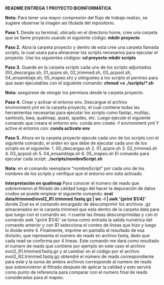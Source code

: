 **README ENTREGA 1 PROYECTO BIOINFORMÁTICA**


**Nota:** Para tener una mayor compresión del flujo de trabajo realizo, se sugiere observar la imagen así titulada del repositorio.

**Paso 1.**  Desde su terminal, ubicado en el directorio home, cree una carpeta que se llame proyecto usando el siguiente código:
                                                           **mkdir proyecto**

**Paso 2.** Abra la carpeta proyecto y dentro de esta cree una carpeta llamada scripts, la cual usara para almacenar los scripts necesarios para ejecutar el proyecto. Use los siguientes códigos:
                                                            **cd proyecto**
                                                            **mkdir scripts**

**Paso 3.**  Guarde en la carpeta scripts cada uno de los scripts adjuntados (00_descargas.sh, 01_qcpre.sh, 02_trimmed.sh, 03_qcpost.sh, 04_ensamblaje.sh, 05_mapeo.sh) y otórgueles a los scripts el permiso para que sean ejecutables con el siguiente comando:
                                                      **chmod +x ./scripts/*.sh**

**Nota:**  asegúrese de otorgar los permisos desde la carpeta proyecto.

**Paso 4.** Crear y activar el entorno env.
Descargue el archivo environment.yml en la carpeta proyecto, el cual contiene todas las herramientas necesarias para ejecutar los scripts como fastqc, multiqc, samtools, bwa, qualimap, quast, spades, etc. Luego ejecute el siguiente comando que creara el entorno env. 
                                                    conda env create -f environment.yml
Y active el entorno con: 
                                                          **conda activate env**

**Paso 5.** Ahora en la carpeta proyecto ejecute cada uno de los scripts con el siguiente comando, el orden en que debe de ejecutar cada uno de los scripts es el siguiente:
          1.	00_descargas.sh
          2.	01_qcpre.sh
          3.	02_trimmed.sh
          4.	03_qcpost.sh
          5.	04_ensamblaje.sh
          6.	05_mapeo.sh
El comando para ejecutar cada script:
                                                       **./scripts/nombreScript.sh**

**Nota:**  en el comando reemplace “nombreScript” por cada uno de los nombres de los scripts y verifique que el entorno env este activado.

**Interpretación en qualimap**
Para conocer el numero de reads que sobrevivieron al filtrado de calidad luego del hacer la depuración de datos crudos se puede emplear el siguiente comando:
                                              **zcat data/trimmed/evol2_R1.trimmed.fastq.gz | wc -l | awk '{print $1/4}'**
donde Zcat es el comando encargado de descomprimir los archivos .gz  almacenados en la carpeta trimmed que esta dentro de la carpeta data para que luego con el comando wc -l cuente las líneas descomprimidas y con el comando awk '{print $1/4}' se toma como entrada la salida numérica del comando anterior y con $1 selecciona el conteo de líneas que hizo y luego lo divide entre 4. Finalmente, imprime en pantalla el resultado de esa división, que representa el numero de reads en archivo fastq, dado que cada read se conforma por 4 lineas.
Este comando me dará como resultado el numero de reads que contiene por ejemplo en este caso el archivo evol2_R1.trimmed.fastq.gz   y al cambiar en el código por el archivo evol2_R2.trimmed.fastq.gz  obtendré el número de reads correspondiente para este y la suma de ambos archivos corresponde al numero de reads que sobrevivieron al filtrado después de aplicar la calidad y esto servirá como punto de referencia para comparar con el numero final de reads consideradas para el mapeo.

